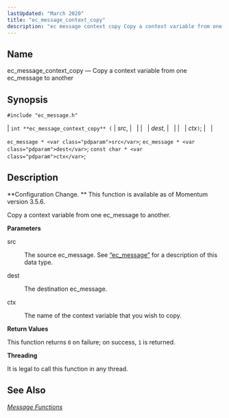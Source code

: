 ```yaml
---
lastUpdated: "March 2020"
title: "ec_message_context_copy"
description: "ec message context copy Copy a context variable from one ec message to another int ec message context copy src dest ctx ec message src ec message dest const char ctx Configuration Change This function is available as of Momentum version 3 5 6 Copy a context variable from one..."
---
```


<a name="apis.ec_message_context_copy"></a> 
## Name

ec_message_context_copy — Copy a context variable from one ec_message to another

## Synopsis

`#include "ec_message.h"`

| `int **ec_message_context_copy** (` | <var class="pdparam">src</var>, |   |
|   | <var class="pdparam">dest</var>, |   |
|   | <var class="pdparam">ctx</var>`)`; |   |

`ec_message * <var class="pdparam">src</var>`;
`ec_message * <var class="pdparam">dest</var>`;
`const char * <var class="pdparam">ctx</var>`;<a name="idp55351744"></a> 
## Description

**Configuration Change. ** This function is available as of Momentum version 3.5.6.

Copy a context variable from one ec_message to another.

**<a name="idp55354624"></a> Parameters**

<dl class="variablelist">

<dt>src</dt>

<dd>

The source ec_message. See [“ec_message”](/momentum/3/3-api/structs-ec-message) for a description of this data type.

</dd>

<dt>dest</dt>

<dd>

The destination ec_message.

</dd>

<dt>ctx</dt>

<dd>

The name of the context variable that you wish to copy.

</dd>

</dl>

**<a name="idp55361648"></a> Return Values**

This function returns `0` on failure; on success, `1` is returned.

**<a name="idp55363472"></a> Threading**

It is legal to call this function in any thread.

<a name="idp55364576"></a> 
## See Also

[*Message Functions*](/momentum/3/3-api/ec-message)